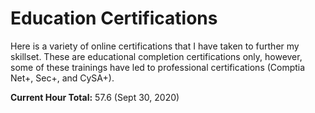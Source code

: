 # Education Certifications

Here is a variety of online certifications that I have taken to further my skillset. These are educational completion certifications only, however, some of these trainings have led to
professional certifications (Comptia Net+, Sec+, and CySA+).

**Current Hour Total:** 57.6 (Sept 30, 2020)
